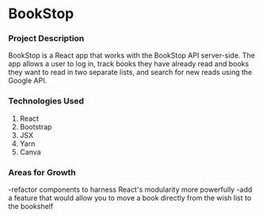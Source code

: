 # BookStop
### Project Description
BookStop is a React app that works with the BookStop API server-side. The app allows a user to log in, track books they have already read and books they want to read in two separate lists, and search for new reads using the Google API.
### Technologies Used
1. React
2. Bootstrap
3. JSX
4. Yarn
5. Canva

### Areas for Growth
-refactor components to harness React's modularity more powerfully
-add a feature that would allow you to move a book directly from the wish list to the bookshelf

